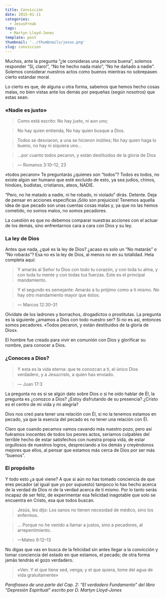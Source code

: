 ```yaml
---
title: Convicción
date: 2015-01-11
categories:
  - JesusFreak
tags:
  - Martyn Lloyd-Jones
template: post
thumbnail: '../thumbnails/jesus.png'
slug: conviccion
---
```


Muchos, ante la pregunta “¿te consideras una persona buena”, solemos responder “Sí, claro!”, “No he hecho nada malo”, “No he dañado a nadie”. Solemos considerar nuestros actos como buenos mientras no sobrepasen cierto estándar moral.

Lo cierto es que, de alguna u otra forma, sabemos que hemos hecho cosas malas, no bien vistas ante los demás por pequeñas (según nosotros) que estas sean.

### «Nadie es justo»

> Como está escrito: No hay justo, ni aun uno;

> No hay quien entienda, No hay quien busque a Dios.

> Todos se desviaron, a una se hicieron inútiles; No hay quien haga lo bueno, no hay ni siquiera uno…

> …por cuanto todos pecaron, y están destituidos de la gloria de Dios

> — Romanos 3:10–12, 23

«todos pecaron» Te preguntarás ¿quienes son “todos”? Todos es todos, no existe algún ser humano que esté excluido de esto, ya sea judíos, chinos, hindúes, budistas, cristianos, ateos, NADIE.

“Pero, no he matado a nadie, ni he robado, ni violado” dirás. Detente. Deja de pensar en acciones específicas ¡Sólo son prejuicios! Tenemos aquella idea de que pecado son unas cuentas cosas malas y, ya que no las hemos cometido, no somos malos, no somos pecadores.

La cuestión es que no debemos comparar nuestras acciones con el actuar de los demás, sino enfrentarnos cara a cara con Dios y su ley.

### La ley de Dios

Antes que nada, ¿qué es la ley de Dios? ¿acaso es solo un “No matarás” o “No robarás”? Esa no es la ley de Dios, al menos no en su totalidad. Hela completa aquí:

> Y amarás al Señor tu Dios con todo tu corazón, y con toda tu alma, y con toda tu mente y con todas tus fuerzas. Este es el principal mandamiento.

> Y el segundo es semejante: Amarás a tu prójimo como a ti mismo. No hay otro mandamiento mayor que éstos.

> — Marcos 12:30–31

Olvídate de los ladrones y borrachos, drogadictos o prostitutas. La pregunta es la siguiente ¿amamos a Dios con todo nuestro ser? Si no es así, entonces somos pecadores. «Todos pecaron, y están destituidos de la gloria de Dios».

El hombre fue creado para vivir en comunión con Dios y glorificar su nombre, para conocer a Dios.

### ¿Conoces a Dios?

> Y esta es la vida eterna: que te conozcan a ti, el único Dios verdadero, y a Jesucristo, a quien has enviado.

> — Juan 17:3

La pregunta no es si se algún dato sobre Dios o si he oído hablar de Él, la pregunta es ¿conozco a Dios? ¿Estoy disfrutando de su presencia? ¿Cristo es el centro de mi vida y mi alegría?

Dios nos creó para tener una relación con Él, si no la tenemos estamos en pecado, ya que la esencia del pecado es no tener una relación con Él.

Claro que cuando pecamos vamos cavando más nuestro pozo, pero así fuéramos inocentes de todos los peores actos, seríamos culpables del terrible hecho de estar satisfechos con nuestra propia vida, de estar orgullosos de nuestros logros, despreciando a los demás y creyéndonos mejores que ellos, al pensar que estamos más cerca de Dios por ser más “buenos”.

### El propósito

Y todo esto ¿a qué viene? A que si aún no has tomado conciencia de que eres pecador (al igual que yo por supuesto) tampoco lo has hecho acerca de la verdad de Dios ni de la verdad acerca de ti mismo. Por lo tanto serás incapaz de ser feliz, de experimentar esa felicidad inagotable que solo se encuentra en Cristo, esa que todos buscan.

> Jesús, les dijo: Los sanos no tienen necesidad de médico, sino los enfermos.

> … Porque no he venido a llamar a justos, sino a pecadores, al arrepentimiento.

> —Mateo 9:12–13

No digas que vas en busca de la felicidad sin antes llegar a la convicción y tomar conciencia del estado en que estamos, el pecado; de otra forma jamás tendrás el gozo verdadero.

> «Ven. Y el que tiene sed, venga; y el que quiera, tome del agua de vida gratuitamente»

_Parafraseo de una parte del Cap. 2: “El verdadero Fundamento” del libro “Depresión Espiritual” escrito por D. Martyn Lloyd-Jones_
